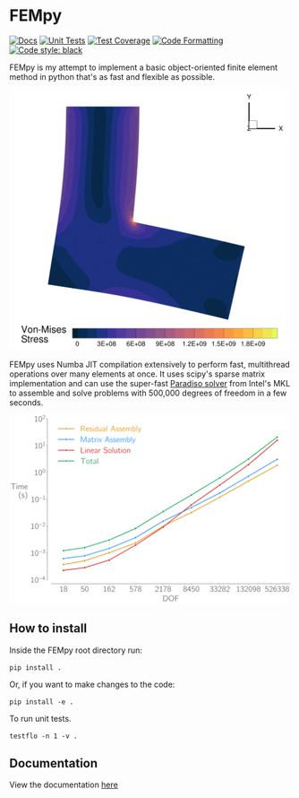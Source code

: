 # FEMpy

[![Docs](https://github.com/A-CGray/FEMpy/actions/workflows/docs.yml/badge.svg)](https://A-CGray.github.io/FEMpy/)
[![Unit Tests](https://github.com/A-CGray/FEMpy/actions/workflows/Tests.yml/badge.svg)](https://A-CGray.github.io/FEMpy/)
[![Test Coverage](https://codecov.io/gh/A-CGray/FEMpy/branch/main/graph/badge.svg?token=VLBE5HHP68)](https://codecov.io/gh/A-CGray/FEMpy)
[![Code Formatting](https://github.com/A-CGray/FEMpy/actions/workflows/Formatting.yml/badge.svg)](https://A-CGray.github.io/FEMpy/)
[![Code style: black](https://img.shields.io/badge/code%20style-black-000000.svg)](https://github.com/psf/black)


FEMpy is my attempt to implement a basic object-oriented finite element method in python that's as fast and flexible as possible.

![Pretty Colours](docs/docs/Images/VonMises_Vert.png)

FEMpy uses Numba JIT compilation extensively to perform fast, multithread operations over many elements at once.
It uses scipy's sparse matrix implementation and can use the super-fast [Paradiso solver](https://github.com/haasad/PyPardisoProject) from Intel's MKL to assemble and solve problems with 500,000 degrees of freedom in a few seconds.

![FEMpy can easily handle problems with 500,000 degrees of freedom](docs/docs/Images/QuadElScaling.png)

## How to install
Inside the FEMpy root directory run:
```shell
pip install .
```
Or, if you want to make changes to the code:
```shell
pip install -e .
```

To run unit tests.
```shell
testflo -n 1 -v .
```


## Documentation
View the documentation [here](https://A-CGray.github.io/FEMpy/)
